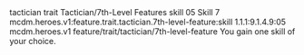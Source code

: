 <ability>
  <metadata>
    <class>tactician</class>
    <feature_type>trait</feature_type>
    <file_dpath>Tactician/7th-Level Features</file_dpath>
    <item_id>skill</item_id>
    <item_index>05</item_index>
    <item_name>Skill</item_name>
    <level>7</level>
    <scc>mcdm.heroes.v1:feature.trait.tactician.7th-level-feature:skill</scc>
    <scdc>1.1.1:9.1.4.9:05</scdc>
    <source>mcdm.heroes.v1</source>
    <type>feature/trait/tactician/7th-level-feature</type>
  </metadata>
  <effects>
    <effect type="mundane">You gain one skill of your choice.</effect>
  </effects>
</ability>

